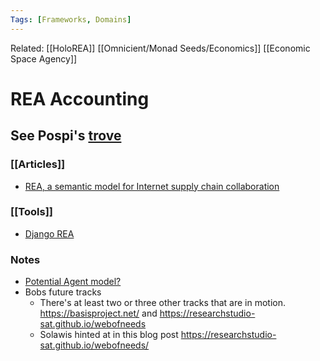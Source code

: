 ```yaml
---
Tags: [Frameworks, Domains]
---
```

Related: [[HoloREA]] [[Omnicient/Monad Seeds/Economics]] [[Economic Space Agency]]

# REA Accounting

## See Pospi's [trove](https://github.com/holo-rea/ecosystem/wiki/REA-learning-material-trove)
### [[Articles]]
- [REA, a semantic model for Internet supply chain collaboration](http://www.jeffsutherland.org/oopsla2000/mccarthy/mccarthy.htm)

### [[Tools]]
- [Django REA](https://github.com/django-rea/rea-app#readme)


### Notes
- [Potential Agent model?](http://atlasofemotions.org/[[triggers]]/)
- Bobs future tracks
    - There's at least two or three other tracks that are in motion. https://basisproject.net/ and https://researchstudio-sat.github.io/webofneeds
    - Solawis hinted at in this blog post https://researchstudio-sat.github.io/webofneeds/
